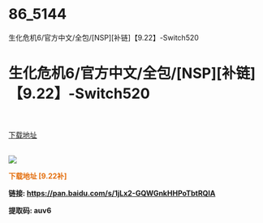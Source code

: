 # 86_5144
生化危机6/官方中文/全包/[NSP][补链]【9.22】-Switch520
# 生化危机6/官方中文/全包/[NSP][补链]【9.22】-Switch520
 <br/></br>
[下载地址](https://www.switch520.cc/article/5144 "下载地址")
<br/></br>

<p><img src="https://ae01.alicdn.com/kf/U808c40b707b44b769ab82af22281caebj.jpg"></p>
<p><span><strong><span style="color:#e36c09">下载地址 [9.22补]</span></strong></span></p>
<p><span><strong><span style="color:#e36c09"></span></strong></span></p>
<p><span><strong>链接: </strong></span><a href="https://pan.baidu.com/s/1jLx2-GQWGnkHHPoTbtRQlA" style="text-decoration: underline"><span><strong>https://pan.baidu.com/s/1jLx2-GQWGnkHHPoTbtRQlA</strong></span></a></p>
<p><span><strong> 提取码: auv6</strong></span></p>
